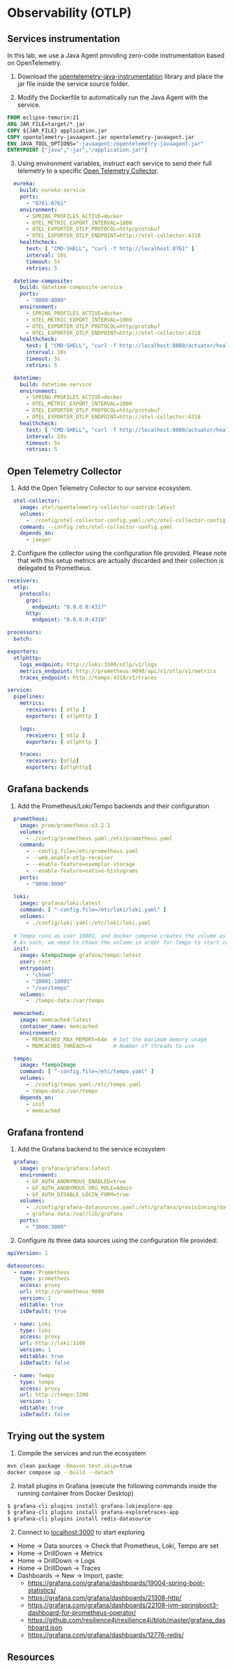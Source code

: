 # Observability (OTLP)

## Services instrumentation

In this lab, we use a Java Agent providing zero-code instrumentation based on OpenTelemetry.

1. Download the [opentelemetry-java-instrumentation](https://github.com/open-telemetry/opentelemetry-java-instrumentation) library and place the jar file inside the service source folder.

2. Modify the Dockerfile to automatically run the Java Agent with the service.

```dockerfile
FROM eclipse-temurin:21
ARG JAR_FILE=target/*.jar
COPY ${JAR_FILE} application.jar
COPY opentelemetry-javaagent.jar opentelemetry-javaagent.jar
ENV JAVA_TOOL_OPTIONS="-javaagent:/opentelemetry-javaagent.jar"
ENTRYPOINT ["java","-jar","/application.jar"]
```

3. Using environment variables, instruct each service to send their full telemetry to a specific [Open Telemetry Collector](https://opentelemetry.io/docs/collector/).

```yaml
  eureka:
    build: eureka-service
    ports:
      - "8761:8761"
    environment:
      - SPRING_PROFILES_ACTIVE=docker
      - OTEL_METRIC_EXPORT_INTERVAL=1000
      - OTEL_EXPORTER_OTLP_PROTOCOL=http/protobuf
      - OTEL_EXPORTER_OTLP_ENDPOINT=http://otel-collector:4318
    healthcheck:
      test: [ "CMD-SHELL", "curl -f http://localhost:8761" ]
      interval: 10s
      timeout: 5s
      retries: 5

  datetime-composite:
    build: datetime-composite-service
    ports:
      - "8080:8080"
    environment:
      - SPRING_PROFILES_ACTIVE=docker
      - OTEL_METRIC_EXPORT_INTERVAL=1000
      - OTEL_EXPORTER_OTLP_PROTOCOL=http/protobuf
      - OTEL_EXPORTER_OTLP_ENDPOINT=http://otel-collector:4318
    healthcheck:
      test: [ "CMD-SHELL", "curl -f http://localhost:8080/actuator/health" ]
      interval: 10s
      timeout: 5s
      retries: 5

  datetime:
    build: datetime-service
    environment:
      - SPRING_PROFILES_ACTIVE=docker
      - OTEL_METRIC_EXPORT_INTERVAL=1000
      - OTEL_EXPORTER_OTLP_PROTOCOL=http/protobuf
      - OTEL_EXPORTER_OTLP_ENDPOINT=http://otel-collector:4318
    healthcheck:
      test: [ "CMD-SHELL", "curl -f http://localhost:8080/actuator/health" ]
      interval: 10s
      timeout: 5s
      retries: 5
```

## Open Telemetry Collector

1. Add the Open Telemetry Collector to our service ecosystem.

```yaml
  otel-collector:
    image: otel/opentelemetry-collector-contrib:latest
    volumes:
      - ./config/otel-collector-config.yaml:/etc/otel-collector-config.yaml
    command: --config /etc/otel-collector-config.yaml
    depends_on:
      - jaeger
```

2. Configure the collector using the configuration file provided. Please note that with this setup metrics are actually discarded and their collection is delegated to Prometheus.

```yaml
receivers:
  otlp:
    protocols:
      grpc:
        endpoint: "0.0.0.0:4317"
      http:
        endpoint: "0.0.0.0:4318"

processors:
  batch:

exporters:
  otlphttp:
    logs_endpoint: http://loki:3100/otlp/v1/logs
    metrics_endpoint: http://prometheus:9090/api/v1/otlp/v1/metrics
    traces_endpoint: http://tempo:4318/v1/traces

service:
  pipelines:
    metrics:
      receivers: [ otlp ]
      exporters: [ otlphttp ]

    logs:
      receivers: [ otlp ]
      exporters: [ otlphttp ]

    traces:
      receivers: [otlp]
      exporters: [otlphttp]
```

## Grafana backends

1. Add the Prometheus/Loki/Tempo backends and their configuration

```yaml
  prometheus:
    image: prom/prometheus:v3.2.1
    volumes:
      - ./config/prometheus.yaml:/etc/prometheus.yaml
    command:
      - --config.file=/etc/prometheus.yaml
      - --web.enable-otlp-receiver
      - --enable-feature=exemplar-storage
      - --enable-feature=native-histograms
    ports:
      - "9090:9090"
        
  loki:
    image: grafana/loki:latest
    command: [ "-config.file=/etc/loki/loki.yaml" ]
    volumes:
      - ./config/loki.yaml:/etc/loki/loki.yaml
  
  # Tempo runs as user 10001, and docker compose creates the volume as root.
  # As such, we need to chown the volume in order for Tempo to start correctly.
  init:
    image: &tempoImage grafana/tempo:latest
    user: root
    entrypoint:
      - "chown"
      - "10001:10001"
      - "/var/tempo"
    volumes:
      - ./tempo-data:/var/tempo

  memcached:
    image: memcached:latest
    container_name: memcached
    environment:
      - MEMCACHED_MAX_MEMORY=64m  # Set the maximum memory usage
      - MEMCACHED_THREADS=4       # Number of threads to use

  tempo:
    image: *tempoImage
    command: [ "-config.file=/etc/tempo.yaml" ]
    volumes:
      - ./config/tempo.yaml:/etc/tempo.yaml
      - tempo-data:/var/tempo
    depends_on:
      - init
      - memcached
```

## Grafana frontend

1. Add the Grafana backend to the service ecosystem


```yaml
  grafana:
    image: grafana/grafana:latest
    environment:
      - GF_AUTH_ANONYMOUS_ENABLED=true
      - GF_AUTH_ANONYMOUS_ORG_ROLE=Admin
      - GF_AUTH_DISABLE_LOGIN_FORM=true
    volumes:
      - ./config/grafana-datasources.yaml:/etc/grafana/provisioning/datasources/datasources.yaml
      - grafana-data:/var/lib/grafana
    ports:
      - "3000:3000"
```

2. Configure its three data sources using the configuration file provided:

```yaml
apiVersion: 1

datasources:
  - name: Prometheus
    type: prometheus
    access: proxy
    url: http://prometheus:9090
    version: 1
    editable: true
    isDefault: true

  - name: Loki
    type: loki
    access: proxy
    url: http://loki:3100
    version: 1
    editable: true
    isDefault: false

  - name: Tempo
    type: tempo
    access: proxy
    url: http://tempo:3200
    version: 1
    editable: true
    isDefault: false
```

## Trying out the system

1. Compile the services and run the ecosystem

```bash
mvn clean package -Dmaven.test.skip=true
docker compose up --build --detach
```

2. Install plugins in Grafana (execute the following commands inside the running container from Docker Desktop)

```bash
$ grafana-cli plugins install grafana-lokiexplore-app
$ grafana-cli plugins install grafana-exploretraces-app
$ grafana-cli plugins install redis-datasource
```

2. Connect to [localhost:3000](http://localhost:3000) to start exploring

* Home -> Data sources -> Check that Prometheus, Loki, Tempo are set
* Home -> DrillDown -> Metrics
* Home -> DrillDown -> Logs
* Home -> DrillDown -> Traces
* Dashboards -> New -> Import, paste:
  * https://grafana.com/grafana/dashboards/19004-spring-boot-statistics/
  * https://grafana.com/grafana/dashboards/21308-http/
  * https://grafana.com/grafana/dashboards/22108-jvm-springboot3-dashboard-for-prometheus-operator/
  * https://github.com/resilience4j/resilience4j/blob/master/grafana_dashboard.json
  * https://grafana.com/grafana/dashboards/12776-redis/

## Resources